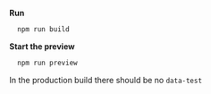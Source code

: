 **Run**
```bash
  npm run build
```

**Start the preview**
```bash
  npm run preview
```

In the production build there should be no `data-test`
